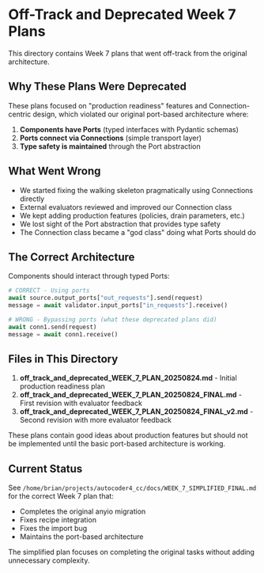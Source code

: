 # Off-Track and Deprecated Week 7 Plans

This directory contains Week 7 plans that went off-track from the original architecture.

## Why These Plans Were Deprecated

These plans focused on "production readiness" features and Connection-centric design, which violated our original port-based architecture where:

1. **Components have Ports** (typed interfaces with Pydantic schemas)
2. **Ports connect via Connections** (simple transport layer)
3. **Type safety is maintained** through the Port abstraction

## What Went Wrong

- We started fixing the walking skeleton pragmatically using Connections directly
- External evaluators reviewed and improved our Connection class
- We kept adding production features (policies, drain parameters, etc.)
- We lost sight of the Port abstraction that provides type safety
- The Connection class became a "god class" doing what Ports should do

## The Correct Architecture

Components should interact through typed Ports:
```python
# CORRECT - Using ports
await source.output_ports["out_requests"].send(request)
message = await validator.input_ports["in_requests"].receive()

# WRONG - Bypassing ports (what these deprecated plans did)
await conn1.send(request)
message = await conn1.receive()
```

## Files in This Directory

1. **off_track_and_deprecated_WEEK_7_PLAN_20250824.md** - Initial production readiness plan
2. **off_track_and_deprecated_WEEK_7_PLAN_20250824_FINAL.md** - First revision with evaluator feedback
3. **off_track_and_deprecated_WEEK_7_PLAN_20250824_FINAL_v2.md** - Second revision with more evaluator feedback

These plans contain good ideas about production features but should not be implemented until the basic port-based architecture is working.

## Current Status

See `/home/brian/projects/autocoder4_cc/docs/WEEK_7_SIMPLIFIED_FINAL.md` for the correct Week 7 plan that:
- Completes the original anyio migration
- Fixes recipe integration
- Fixes the import bug
- Maintains the port-based architecture

The simplified plan focuses on completing the original tasks without adding unnecessary complexity.